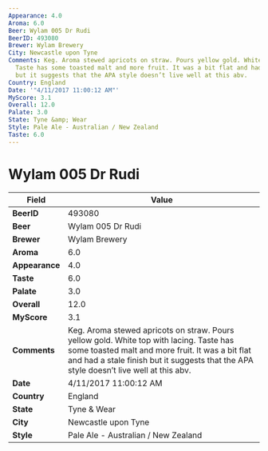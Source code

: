 ```yaml
---
Appearance: 4.0
Aroma: 6.0
Beer: Wylam 005 Dr Rudi
BeerID: 493080
Brewer: Wylam Brewery
City: Newcastle upon Tyne
Comments: Keg. Aroma stewed apricots on straw. Pours yellow gold. White top with lacing.
  Taste has some toasted malt and more fruit. It was a bit flat and had a stale finish
  but it suggests that the APA style doesn’t live well at this abv.
Country: England
Date: '"4/11/2017 11:00:12 AM"'
MyScore: 3.1
Overall: 12.0
Palate: 3.0
State: Tyne &amp; Wear
Style: Pale Ale - Australian / New Zealand
Taste: 6.0
---
```


# Wylam 005 Dr Rudi

| Field         | Value |
|---------------|-------|
| **BeerID** | 493080 |
| **Beer** | Wylam 005 Dr Rudi |
| **Brewer** | Wylam Brewery |
| **Aroma** | 6.0 |
| **Appearance** | 4.0 |
| **Taste** | 6.0 |
| **Palate** | 3.0 |
| **Overall** | 12.0 |
| **MyScore** | 3.1 |
| **Comments** | Keg. Aroma stewed apricots on straw. Pours yellow gold. White top with lacing. Taste has some toasted malt and more fruit. It was a bit flat and had a stale finish but it suggests that the APA style doesn’t live well at this abv. |
| **Date** | 4/11/2017 11:00:12 AM |
| **Country** | England |
| **State** | Tyne &amp; Wear |
| **City** | Newcastle upon Tyne |
| **Style** | Pale Ale - Australian / New Zealand |

